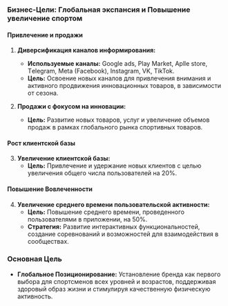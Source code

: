 ### Бизнес-Цели: Глобальная экспансия и Повышение увеличение спортом

#### Привлечение и продажи
1. **Диверсификация каналов информирования:**
   - **Используемые каналы:** Google ads, Play Market, Aplle store, Тelegram, Meta (Facebook), Instagram, VK, TikTok.
   - **Цель:** Освоение новых каналов для привлечения внимания и активного продвижения инновационных товаров, в зависимости от сезона.

2. **Продажи с фокусом на инновации:**
   - **Цель:** Развитие новых товаров, услуг и увеличение объемов продаж в рамках глобального рынка спортивных товаров.

#### Рост клиентской базы
3. **Увеличение клиентской базы:**
   - **Цель:** Привлечение и удержание новых клиентов с целью увеличения общего числа пользователей на 20%.

#### Повышение Вовлеченности
4. **Увеличение среднего времени пользовательской активности:**
   - **Цель:** Повышение среднего времени, проведенного пользователями в приложении, на 50%.
   - **Стратегия:** Развитие интерактивных функциональностей, создание соревнований и возможностей для взаимодействия в сообществах.

### Основная Цель
- **Глобальное Позиционирование:** Установление бренда как первого выбора для спортсменов всех уровней и возрастов, поддерживая здоровый образ жизни и стимулируя качественную физическую активность.
